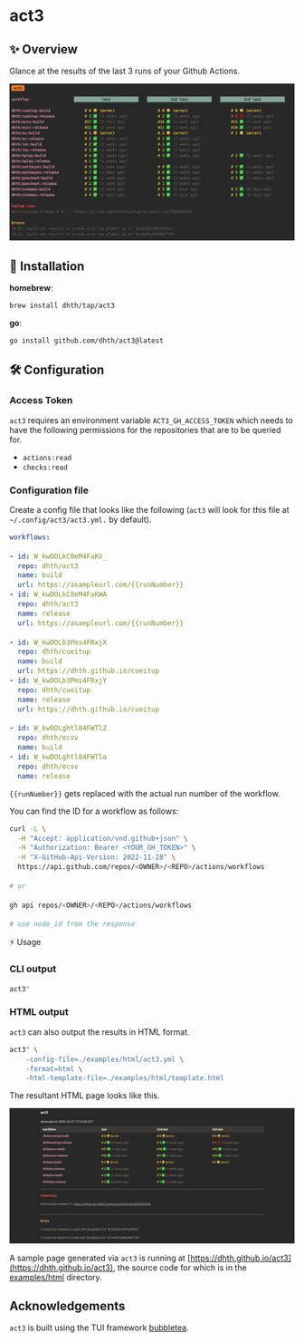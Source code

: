 # act3

✨ Overview
---

Glance at the results of the last 3 runs of your Github Actions.

<p align="center">
  <img src="./static/act3.png" alt="Usage" />
</p>

💾 Installation
---

**homebrew**:

```sh
brew install dhth/tap/act3
```

**go**:

```sh
go install github.com/dhth/act3@latest
```

🛠️ Configuration
---

### Access Token

`act3` requires an environment variable `ACT3_GH_ACCESS_TOKEN` which needs to
have the following permissions for the repositories that are to be queried for.

- `actions:read`
- `checks:read`

### Configuration file

Create a config file that looks like the following (`act3` will look for this
file at `~/.config/act3/act3.yml.` by default).

```yaml
workflows:

- id: W_kwDOLkC0eM4FaKV_
  repo: dhth/act3
  name: build
  url: https://asampleurl.com/{{runNumber}}
- id: W_kwDOLkC0eM4FaKWA
  repo: dhth/act3
  name: release
  url: https://asampleurl.com/{{runNumber}}

- id: W_kwDOLb3Pms4FRxjX
  repo: dhth/cueitup
  name: build
  url: https://dhth.github.io/cueitup
- id: W_kwDOLb3Pms4FRxjY
  repo: dhth/cueitup
  name: release
  url: https://dhth.github.io/cueitup

- id: W_kwDOLghtl84FWTlZ
  repo: dhth/ecsv
  name: build
- id: W_kwDOLghtl84FWTla
  repo: dhth/ecsv
  name: release
```

`{{runNumber}}` gets replaced with the actual run number of the workflow.

You can find the ID for a workflow as follows:

```bash
curl -L \
  -H "Accept: application/vnd.github+json" \
  -H "Authorization: Bearer <YOUR_GH_TOKEN>" \
  -H "X-GitHub-Api-Version: 2022-11-28" \
  https://api.github.com/repos/<OWNER>/<REPO>/actions/workflows

# or

gh api repos/<OWNER>/<REPO>/actions/workflows

# use node_id from the response
```

⚡️ Usage

### CLI output

```bash
act3"
```

### HTML output

`act3` can also output the results in HTML format.


```bash
act3" \
    -config-file=./examples/html/act3.yml \
    -format=html \
    -html-template-file=./examples/html/template.html
```

The resultant HTML page looks like this.

<p align="center">
  <img src="./static/act3_html.png" alt="Usage" />
</p>

A sample page generated via `act3` is running at
[https://dhth.github.io/act3](https://dhth.github.io/act3), the source code for
which is in the [examples/html](./examples/html) directory.

Acknowledgements
---

`act3` is built using the TUI framework [bubbletea][1].

[1]: https://github.com/charmbracelet/bubbletea
